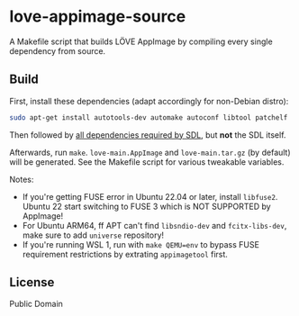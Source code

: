 love-appimage-source
=====

A Makefile script that builds LÖVE AppImage by compiling every single dependency from source.

Build
-----

First, install these dependencies (adapt accordingly for non-Debian distro):

```sh
sudo apt-get install autotools-dev automake autoconf libtool patchelf
```

Then followed by [all dependencies required by SDL](https://github.com/libsdl-org/SDL/blob/main/docs/README-linux.md#build-dependencies), but **not** the SDL itself.

Afterwards, run `make`. `love-main.AppImage` and `love-main.tar.gz` (by default) will be generated. See the Makefile script for various tweakable variables.

Notes:
* If you're getting FUSE error in Ubuntu 22.04 or later, install `libfuse2`. Ubuntu 22 start switching to FUSE 3 which is NOT SUPPORTED by AppImage!
* For Ubuntu ARM64, ff APT can't find `libsndio-dev` and `fcitx-libs-dev`, make sure to add `universe` repository!
* If you're running WSL 1, run with `make QEMU=env` to bypass FUSE requirement restrictions by extrating `appimagetool` first.

License
-----

Public Domain
